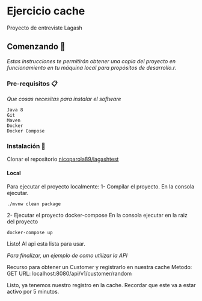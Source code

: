 # Ejercicio cache

Proyecto de entreviste Lagash

## Comenzando 🚀

_Estas instrucciones te permitirán obtener una copia del proyecto en funcionamiento en tu máquina local para propósitos de desarrollo.r._

### Pre-requisitos 📋

_Que cosas necesitas para instalar el software_

```
Java 8
Git
Maven 
Docker
Docker Compose
```

### Instalación 🔧
Clonar el repositorio [nicoparola89/lagashtest](https://github.com/nicoparola89/lagashtest.git)
#### Local

Para ejecutar el proyecto localmente:
1- Compilar  el proyecto.
En la consola ejecutar.
```
./mvnw clean package
```
2- Ejecutar el proyecto docker-compose
En la consola ejecutar en la raiz del proyecto 

```
docker-compose up
```
Listo! Al api esta lista para usar.



_Para finalizar, un ejemplo de como utilizar la API_

Recurso para obtener un Customer y registrarlo en nuestra cache
Metodo: GET
URL: localhost:8080/api/v1/customer/random

Listo, ya tenemos nuestro registro en la cache.
Recordar que este va a estar activo por 5 minutos.

